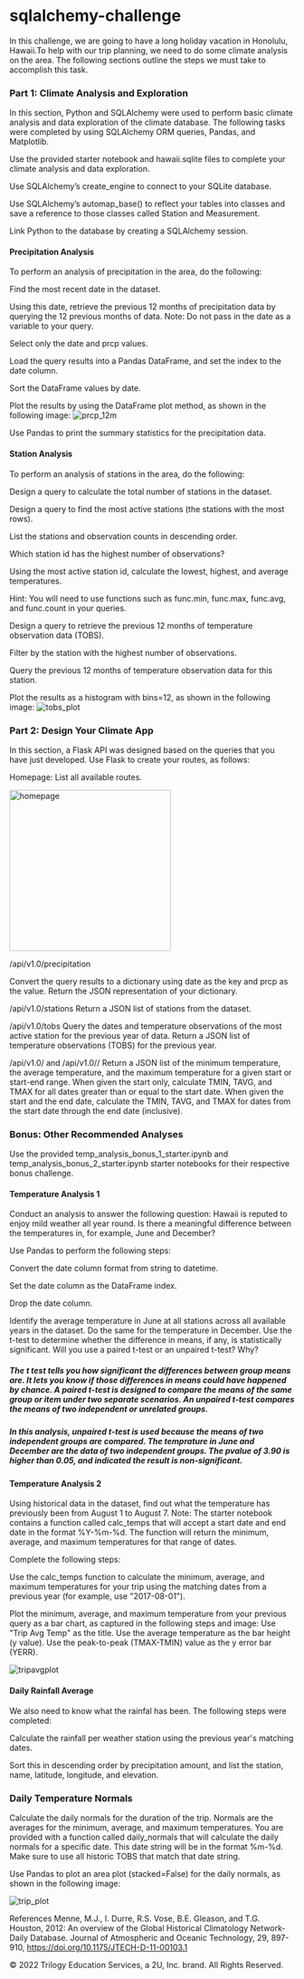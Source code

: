# sqlalchemy-challenge
In this challenge, we are going to have a long holiday vacation in Honolulu, Hawaii.To help with our trip planning, we need to do some climate analysis on the area. The following sections outline the steps we must take to accomplish this task.

### Part 1: Climate Analysis and Exploration
In this section, Python and SQLAlchemy were used to perform basic climate analysis and data exploration of the climate database. The following tasks were completed by using SQLAlchemy ORM queries, Pandas, and Matplotlib.

Use the provided starter notebook and hawaii.sqlite files to complete your climate analysis and data exploration.

Use SQLAlchemy’s create_engine to connect to your SQLite database.

Use SQLAlchemy’s automap_base() to reflect your tables into classes and save a reference to those classes called Station and Measurement.

Link Python to the database by creating a SQLAlchemy session.
#### Precipitation Analysis
To perform an analysis of precipitation in the area, do the following:

Find the most recent date in the dataset.

Using this date, retrieve the previous 12 months of precipitation data by querying the 12 previous months of data. Note: Do not pass in the date as a variable to your query.

Select only the date and prcp values.

Load the query results into a Pandas DataFrame, and set the index to the date column.

Sort the DataFrame values by date.

Plot the results by using the DataFrame plot method, as shown in the following image:
![prcp_12m](https://user-images.githubusercontent.com/100816322/169881759-23ddfbdc-0772-49cc-a5b2-ca593b2a20d7.png)

Use Pandas to print the summary statistics for the precipitation data.

#### Station Analysis
To perform an analysis of stations in the area, do the following:

Design a query to calculate the total number of stations in the dataset.

Design a query to find the most active stations (the stations with the most rows).

List the stations and observation counts in descending order.

Which station id has the highest number of observations?

Using the most active station id, calculate the lowest, highest, and average temperatures.

Hint: You will need to use functions such as func.min, func.max, func.avg, and func.count in your queries.

Design a query to retrieve the previous 12 months of temperature observation data (TOBS).

Filter by the station with the highest number of observations.

Query the previous 12 months of temperature observation data for this station.

Plot the results as a histogram with bins=12, as shown in the following image:
![tobs_plot](https://user-images.githubusercontent.com/100816322/169881961-f4290baa-3e04-46e8-a8a2-5bbe97dedae3.png)

### Part 2: Design Your Climate App
In this section, a Flask API was designed based on the queries that you have just developed.
Use Flask to create your routes, as follows:

Homepage: List all available routes.

<img width="285" alt="homepage" src="https://user-images.githubusercontent.com/100816322/169882312-1219d266-818e-4a6f-81fd-a0386d8e5ba5.PNG">

/api/v1.0/precipitation

Convert the query results to a dictionary using date as the key and prcp as the value.
Return the JSON representation of your dictionary.

/api/v1.0/stations
Return a JSON list of stations from the dataset.

/api/v1.0/tobs
Query the dates and temperature observations of the most active station for the previous year of data.
Return a JSON list of temperature observations (TOBS) for the previous year.

/api/v1.0/<start> and /api/v1.0/<start>/<end>
Return a JSON list of the minimum temperature, the average temperature, and the maximum temperature for a given start or start-end range.
When given the start only, calculate TMIN, TAVG, and TMAX for all dates greater than or equal to the start date.
When given the start and the end date, calculate the TMIN, TAVG, and TMAX for dates from the start date through the end date (inclusive).

### Bonus: Other Recommended Analyses

  Use the provided temp_analysis_bonus_1_starter.ipynb and temp_analysis_bonus_2_starter.ipynb starter notebooks for their respective bonus challenge.


#### Temperature Analysis 1

  Conduct an analysis to answer the following question: Hawaii is reputed to enjoy mild weather all year round. Is there a meaningful difference between the temperatures in, for example, June and December?

  Use Pandas to perform the following steps:

 Convert the date column format from string to datetime.

 Set the date column as the DataFrame index.

  Drop the date column.

  Identify the average temperature in June at all stations across all available years in the dataset. Do the same for the temperature in December.
Use the t-test to determine whether the difference in means, if any, is statistically significant. Will you use a paired t-test or an unpaired t-test? Why?

##### The t test tells you how significant the differences between group means are. It lets you know if those differences in means could have happened by chance. A paired t-test is designed to compare the means of the same group or item under two separate scenarios. An unpaired t-test compares the means of two independent or unrelated groups.
  
##### In this analysis, unpaired t-test is used because the means of two independent groups are compared. The temprature in June and December are the data of two independent groups. The pvalue of 3.90 is higher than 0.05, and indicated the result is non-significant.

#### Temperature Analysis 2

Using historical data in the dataset, find out what the temperature has previously been from August 1 to August 7.
Note: The starter notebook contains a function called calc_temps that will accept a start date and end date in the format %Y-%m-%d. The function will return the minimum, average, and maximum temperatures for that range of dates.

Complete the following steps:

Use the calc_temps function to calculate the minimum, average, and maximum temperatures for your trip using the matching dates from a previous year (for example, use "2017-08-01").

Plot the minimum, average, and maximum temperature from your previous query as a bar chart, as captured in the following steps and image:
Use "Trip Avg Temp" as the title.
Use the average temperature as the bar height (y value).
Use the peak-to-peak (TMAX-TMIN) value as the y error bar (YERR).

  ![tripavgplot](https://user-images.githubusercontent.com/100816322/169883113-99a32733-47b4-4c2c-95c5-f1300d576341.png)

#### Daily Rainfall Average
We also need to know what the rainfal has been. The following steps were completed:

Calculate the rainfall per weather station using the previous year's matching dates.

Sort this in descending order by precipitation amount, and list the station, name, latitude, longitude, and elevation.

### Daily Temperature Normals
Calculate the daily normals for the duration of the trip. Normals are the averages for the minimum, average, and maximum temperatures.
You are provided with a function called daily_normals that will calculate the daily normals for a specific date. This date string will be in the format %m-%d. Make sure to use all historic TOBS that match that date string.

Use Pandas to plot an area plot (stacked=False) for the daily normals, as shown in the following image:

  ![trip_plot](https://user-images.githubusercontent.com/100816322/169883370-978a7961-c76b-47f6-a38c-198d33fef51e.png)

References
Menne, M.J., I. Durre, R.S. Vose, B.E. Gleason, and T.G. Houston, 2012: An overview of the Global Historical Climatology Network-Daily Database. Journal of Atmospheric and Oceanic Technology, 29, 897-910, https://doi.org/10.1175/JTECH-D-11-00103.1

© 2022 Trilogy Education Services, a 2U, Inc. brand. All Rights Reserved.
